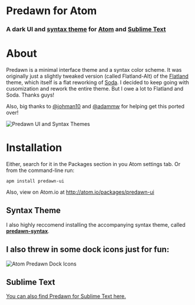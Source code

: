 # Predawn for Atom

### A dark UI and [syntax theme](https://github.com/jamiewilson/predawn-syntax) for [Atom](https://atom.io/packages/predawn-ui) and [Sublime Text](https://sublime.wbond.net/packages/Predawn)

# About

Predawn is a minimal interface theme and a syntax color scheme. It was originally just a slightly tweaked version (called Flatland-Alt) of the [Flatland](https://github.com/thinkpixellab/flatland) theme, which itself is a flat reworking of [Soda](https://github.com/buymeasoda/soda-theme/). I decided to keep going with cusomization and rework the entire theme. But I owe a lot to Flatland and Soda. Thanks guys!

Also, big thanks to [@johman10](http://github.com/johman10) and [@adammw](http://github.com/adammw) for helping get this ported over!

![Predawn UI and Syntax Themes](https://raw.githubusercontent.com/jamiewilson/predawn-ui/master/images/predawn-atom.png)


# Installation

Either, search for it in the Packages section in you Atom settings tab. Or from the command-line run:

	apm install predawn-ui

Also, view on Atom.io at http://atom.io/packages/predawn-ui

## Syntax Theme
I also highly reccomend installing the accompanying syntax theme, called [**predawn-syntax**](https://github.com/jamiewilson/predawn-syntax).

## I also threw in some dock icons just for fun:
![Atom Predawn Dock Icons](https://raw.githubusercontent.com/jamiewilson/predawn-ui/master/dock-icons/atom-predawn-dock-icons.png)

## Sublime Text
[You can also find Predawn for Sublime Text here.](https://github.com/jamiewilson/predawn)
